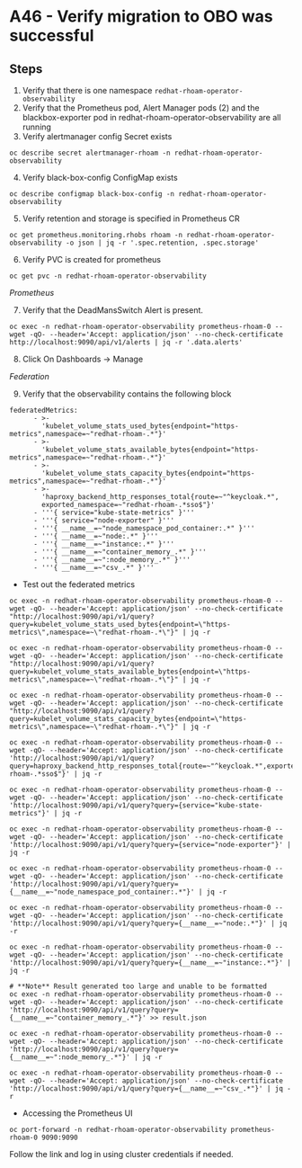 # A46 - Verify migration to OBO was successful

## Steps

1. Verify that there is one namespace `redhat-rhoam-operator-observability`
2. Verify that the Prometheus pod, Alert Manager pods (2) and the blackbox-exporter pod in redhat-rhoam-operator-observability are all running
3. Verify alertmanager config Secret exists

```shell script
oc describe secret alertmanager-rhoam -n redhat-rhoam-operator-observability
```

4. Verify black-box-config ConfigMap exists

```shell script
oc describe configmap black-box-config -n redhat-rhoam-operator-observability
```

5. Verify retention and storage is specified in Prometheus CR

```shell script
oc get prometheus.monitoring.rhobs rhoam -n redhat-rhoam-operator-observability -o json | jq -r '.spec.retention, .spec.storage'
```

6. Verify PVC is created for prometheus

```shell script
oc get pvc -n redhat-rhoam-operator-observability
```

_Prometheus_

7. Verify that the DeadMansSwitch Alert is present.

```shell script
oc exec -n redhat-rhoam-operator-observability prometheus-rhoam-0 -- wget -qO- --header='Accept: application/json' --no-check-certificate http://localhost:9090/api/v1/alerts | jq -r '.data.alerts'
```

8. Click On Dashboards -> Manage

_Federation_

9. Verify that the observability contains the following block

```
federatedMetrics:
      - >-
        'kubelet_volume_stats_used_bytes{endpoint="https-metrics",namespace=~"redhat-rhoam-.*"}'
      - >-
        'kubelet_volume_stats_available_bytes{endpoint="https-metrics",namespace=~"redhat-rhoam-.*"}'
      - >-
        'kubelet_volume_stats_capacity_bytes{endpoint="https-metrics",namespace=~"redhat-rhoam-.*"}'
      - >-
        'haproxy_backend_http_responses_total{route=~"^keycloak.*",
        exported_namespace=~"redhat-rhoam-.*sso$"}'
      - '''{ service="kube-state-metrics" }'''
      - '''{ service="node-exporter" }'''
      - '''{ __name__=~"node_namespace_pod_container:.*" }'''
      - '''{ __name__=~"node:.*" }'''
      - '''{ __name__=~"instance:.*" }'''
      - '''{ __name__=~"container_memory_.*" }'''
      - '''{ __name__=~":node_memory_.*" }'''
      - '''{ __name__=~"csv_.*" }'''
```

- Test out the federated metrics

```shell script
oc exec -n redhat-rhoam-operator-observability prometheus-rhoam-0 -- wget -qO- --header='Accept: application/json' --no-check-certificate "http://localhost:9090/api/v1/query?query=kubelet_volume_stats_used_bytes{endpoint=\"https-metrics\",namespace=~\"redhat-rhoam-.*\"}" | jq -r

oc exec -n redhat-rhoam-operator-observability prometheus-rhoam-0 -- wget -qO- --header='Accept: application/json' --no-check-certificate "http://localhost:9090/api/v1/query?query=kubelet_volume_stats_available_bytes{endpoint=\"https-metrics\",namespace=~\"redhat-rhoam-.*\"}" | jq -r

oc exec -n redhat-rhoam-operator-observability prometheus-rhoam-0 -- wget -qO- --header='Accept: application/json' --no-check-certificate "http://localhost:9090/api/v1/query?query=kubelet_volume_stats_capacity_bytes{endpoint=\"https-metrics\",namespace=~\"redhat-rhoam-.*\"}" | jq -r

oc exec -n redhat-rhoam-operator-observability prometheus-rhoam-0 -- wget -qO- --header='Accept: application/json' --no-check-certificate 'http://localhost:9090/api/v1/query?query=haproxy_backend_http_responses_total{route=~"^keycloak.*",exported_namespace=~"redhat-rhoam-.*sso$"}' | jq -r

oc exec -n redhat-rhoam-operator-observability prometheus-rhoam-0 -- wget -qO- --header='Accept: application/json' --no-check-certificate 'http://localhost:9090/api/v1/query?query={service="kube-state-metrics"}' | jq -r

oc exec -n redhat-rhoam-operator-observability prometheus-rhoam-0 -- wget -qO- --header='Accept: application/json' --no-check-certificate 'http://localhost:9090/api/v1/query?query={service="node-exporter"}' | jq -r

oc exec -n redhat-rhoam-operator-observability prometheus-rhoam-0 -- wget -qO- --header='Accept: application/json' --no-check-certificate 'http://localhost:9090/api/v1/query?query={__name__=~"node_namespace_pod_container:.*"}' | jq -r

oc exec -n redhat-rhoam-operator-observability prometheus-rhoam-0 -- wget -qO- --header='Accept: application/json' --no-check-certificate 'http://localhost:9090/api/v1/query?query={__name__=~"node:.*"}' | jq -r

oc exec -n redhat-rhoam-operator-observability prometheus-rhoam-0 -- wget -qO- --header='Accept: application/json' --no-check-certificate 'http://localhost:9090/api/v1/query?query={__name__=~"instance:.*"}' | jq -r

# **Note** Result generated too large and unable to be formatted
oc exec -n redhat-rhoam-operator-observability prometheus-rhoam-0 -- wget -qO- --header='Accept: application/json' --no-check-certificate 'http://localhost:9090/api/v1/query?query={__name__=~"container_memory_.*"}' >> result.json

oc exec -n redhat-rhoam-operator-observability prometheus-rhoam-0 -- wget -qO- --header='Accept: application/json' --no-check-certificate 'http://localhost:9090/api/v1/query?query={__name__=~":node_memory_.*"}' | jq -r

oc exec -n redhat-rhoam-operator-observability prometheus-rhoam-0 -- wget -qO- --header='Accept: application/json' --no-check-certificate 'http://localhost:9090/api/v1/query?query={__name__=~"csv_.*"}' | jq -r

```

- Accessing the Prometheus UI

```shell script
oc port-forward -n redhat-rhoam-operator-observability prometheus-rhoam-0 9090:9090
```

Follow the link and log in using cluster credentials if needed.

